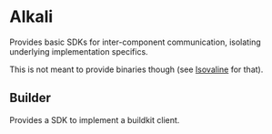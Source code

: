 # Alkali

Provides basic SDKs for inter-component communication, isolating underlying implementation specifics.

This is not meant to provide binaries though (see [Isovaline](https://github.com/codecomet-io/isovaline) for that).

## Builder

Provides a SDK to implement a buildkit client.
